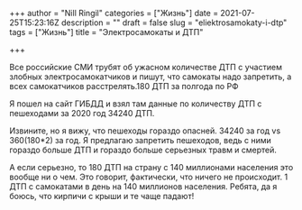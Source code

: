+++
author = "Nill Ringil"
categories = ["Жизнь"]
date = 2021-07-25T15:23:16Z
description = ""
draft = false
slug = "eliektrosamokaty-i-dtp"
tags = ["Жизнь"]
title = "Электросамокаты и ДТП"

+++


Все российские СМИ трубят об ужасном количестве ДТП с участием злобных электросамокатчиков и пишут, что самокаты надо запретить, а всех самокатчиков расстрелять.180 ДТП за полгода по РФ

Я пошел на сайт ГИБДД и взял там данные по количеству ДТП с пешеходами за 2020 год 34240 ДТП.

Извините, но я вижу, что пешеходы гораздо опасней. 34240 за год vs 360(180*2) за год. Я предлагаю запретить пешеходов, ведь с ними гораздо больше ДТП и гораздо больше серьезных травм и смертей.

А если серьезно, то 180 ДТП на страну с 140 миллионами населения это вообще ни о чем. Это говорит, фактически, что ничего не происходит. 1 ДТП с самокатами в день на 140 миллионов населения. Ребята, да я боюсь, что кирпичи с крыши и те чаще падают!

